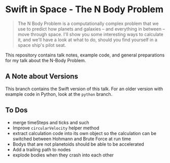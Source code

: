 # Swift in Space - The N Body Problem

> The N Body Problem is a computationally complex problem that we use to predict how planets and galaxies – and everything in between – move through space. I'll show you some interesting ways to calculate it, and we'll have a look at what to do, should you find yourself in a space ship's pilot seat.

This repository contains talk notes, example code, and general preparations for my talk about the N-Body Problem.

## A Note about Versions

This branch contains the Swift version of this talk. For an older version with example code in Python, look at the `python` branch.

## To Dos

- merge timeSteps and ticks and such
- Improve `circularVelocity` helper method
- extract calculation code into its own object so the calculation can be switched between Hohmann and Brute Force at run time
- Bodys that are not planetoids should be able to be accelerated
- Add a trailing path to nodes
- explode bodies when they crash into each other

